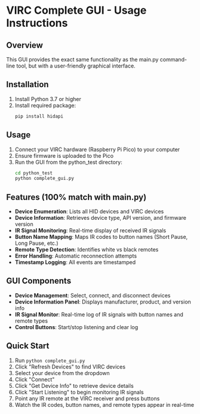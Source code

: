 # VIRC Complete GUI - Usage Instructions

## Overview
This GUI provides the exact same functionality as the main.py command-line tool, but with a user-friendly graphical interface.

## Installation
1. Install Python 3.7 or higher
2. Install required package:
   ```bash
   pip install hidapi
   ```

## Usage
1. Connect your VIRC hardware (Raspberry Pi Pico) to your computer
2. Ensure firmware is uploaded to the Pico
3. Run the GUI from the python_test directory:
   ```bash
   cd python_test
   python complete_gui.py
   ```

## Features (100% match with main.py)
- **Device Enumeration**: Lists all HID devices and VIRC devices
- **Device Information**: Retrieves device type, API version, and firmware version
- **IR Signal Monitoring**: Real-time display of received IR signals
- **Button Name Mapping**: Maps IR codes to button names (Short Pause, Long Pause, etc.)
- **Remote Type Detection**: Identifies white vs black remotes
- **Error Handling**: Automatic reconnection attempts
- **Timestamp Logging**: All events are timestamped

## GUI Components
- **Device Management**: Select, connect, and disconnect devices
- **Device Information Panel**: Displays manufacturer, product, and version info
- **IR Signal Monitor**: Real-time log of IR signals with button names and remote types
- **Control Buttons**: Start/stop listening and clear log

## Quick Start
1. Run `python complete_gui.py`
2. Click "Refresh Devices" to find VIRC devices
3. Select your device from the dropdown
4. Click "Connect"
5. Click "Get Device Info" to retrieve device details
6. Click "Start Listening" to begin monitoring IR signals
7. Point any IR remote at the VIRC receiver and press buttons
8. Watch the IR codes, button names, and remote types appear in real-time
